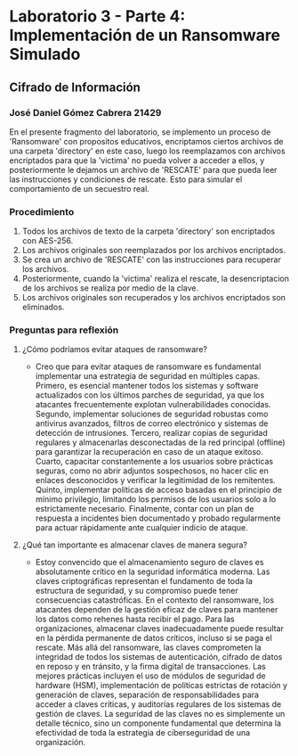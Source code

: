 # Laboratorio 3 - Parte 4: Implementación de un Ransomware Simulado
## Cifrado de Información
### José Daniel Gómez Cabrera 21429

En el presente fragmento del laboratorio, se implemento un proceso de 'Ransomware' con propositos educativos, encriptamos ciertos archivos de una carpeta 'directory' en este caso, luego los reemplazamos con archivos encriptados para que la 'victima' no pueda volver a acceder a ellos, y posteriormente le dejamos un archivo de 'RESCATE' para que pueda leer las instrucciones y condiciones de rescate. Esto para simular el comportamiento de un secuestro real.

### Procedimiento
1. Todos los archivos de texto de la carpeta 'directory' son encriptados con AES-256.
2. Los archivos originales son reemplazados por los archivos encriptados.
3. Se crea un archivo de 'RESCATE' con las instrucciones para recuperar los archivos.
4. Posteriormente, cuando la 'victima' realiza el rescate, la desencriptacion de los archivos se realiza por medio de la clave.
5. Los archivos originales son recuperados y los archivos encriptados son eliminados.


### Preguntas para reflexión
1. ¿Cómo podríamos evitar ataques de ransomware?
   - Creo que para evitar ataques de ransomware es fundamental implementar una estrategia de seguridad en múltiples capas. Primero, es esencial mantener todos los sistemas y software actualizados con los últimos parches de seguridad, ya que los atacantes frecuentemente explotan vulnerabilidades conocidas. Segundo, implementar soluciones de seguridad robustas como antivirus avanzados, filtros de correo electrónico y sistemas de detección de intrusiones. Tercero, realizar copias de seguridad regulares y almacenarlas desconectadas de la red principal (offline) para garantizar la recuperación en caso de un ataque exitoso. Cuarto, capacitar constantemente a los usuarios sobre prácticas seguras, como no abrir adjuntos sospechosos, no hacer clic en enlaces desconocidos y verificar la legitimidad de los remitentes. Quinto, implementar políticas de acceso basadas en el principio de mínimo privilegio, limitando los permisos de los usuarios solo a lo estrictamente necesario. Finalmente, contar con un plan de respuesta a incidentes bien documentado y probado regularmente para actuar rápidamente ante cualquier indicio de ataque.


2. ¿Qué tan importante es almacenar claves de manera segura?
   - Estoy convencido que el almacenamiento seguro de claves es absolutamente crítico en la seguridad informática moderna. Las claves criptográficas representan el fundamento de toda la estructura de seguridad, y su compromiso puede tener consecuencias catastróficas. En el contexto del ransomware, los atacantes dependen de la gestión eficaz de claves para mantener los datos como rehenes hasta recibir el pago. Para las organizaciones, almacenar claves inadecuadamente puede resultar en la pérdida permanente de datos críticos, incluso si se paga el rescate. Más allá del ransomware, las claves comprometen la integridad de todos los sistemas de autenticación, cifrado de datos en reposo y en tránsito, y la firma digital de transacciones. Las mejores prácticas incluyen el uso de módulos de seguridad de hardware (HSM), implementación de políticas estrictas de rotación y generación de claves, separación de responsabilidades para acceder a claves críticas, y auditorías regulares de los sistemas de gestión de claves. La seguridad de las claves no es simplemente un detalle técnico, sino un componente fundamental que determina la efectividad de toda la estrategia de ciberseguridad de una organización.


